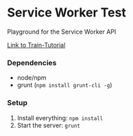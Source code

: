 # Service Worker Test

Playground for the Service Worker API

[Link to Train-Tutorial](https://www.youtube.com/watch?v=4uQMl7mFB6g)

### Dependencies
- node/npm
- grunt (```npm install grunt-cli -g```)

### Setup

1. Install everything: ```npm install```
2. Start the server: ```grunt```
